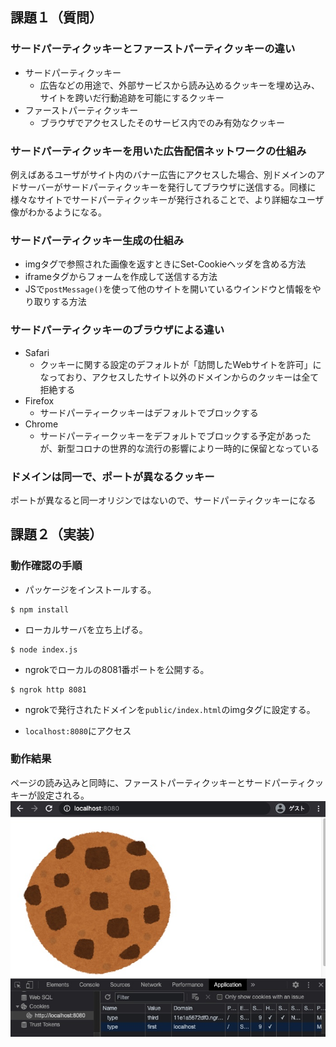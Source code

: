 ## 課題１（質問）
### サードパーティクッキーとファーストパーティクッキーの違い
- サードパーティクッキー
  - 広告などの用途で、外部サービスから読み込めるクッキーを埋め込み、サイトを跨いだ行動追跡を可能にするクッキー
- ファーストパーティクッキー
  - ブラウザでアクセスしたそのサービス内でのみ有効なクッキー

### サードパーティクッキーを用いた広告配信ネットワークの仕組み
例えばあるユーザがサイト内のバナー広告にアクセスした場合、別ドメインのアドサーバーがサードパーティクッキーを発行してブラウザに送信する。同様に様々なサイトでサードパーティクッキーが発行されることで、より詳細なユーザ像がわかるようになる。

### サードパーティクッキー生成の仕組み
- imgタグで参照された画像を返すときにSet-Cookieヘッダを含める方法
- iframeタグからフォームを作成して送信する方法
- JSで`postMessage()`を使って他のサイトを開いているウインドウと情報をやり取りする方法

### サードパーティクッキーのブラウザによる違い
- Safari
  - クッキーに関する設定のデフォルトが「訪問したWebサイトを許可」になっており、アクセスしたサイト以外のドメインからのクッキーは全て拒絶する
- Firefox
  - サードパーティークッキーはデフォルトでブロックする
- Chrome
  - サードパーティークッキーをデフォルトでブロックする予定があったが、新型コロナの世界的な流行の影響により一時的に保留となっている

### ドメインは同一で、ポートが異なるクッキー
ポートが異なると同一オリジンではないので、サードパーティクッキーになる

## 課題２（実装）
### 動作確認の手順
- パッケージをインストールする。
```shell
$ npm install
```
- ローカルサーバを立ち上げる。
```shell
$ node index.js
```

- ngrokでローカルの8081番ポートを公開する。
```shell
$ ngrok http 8081
```

- ngrokで発行されたドメインを`public/index.html`のimgタグに設定する。

- `localhost:8080`にアクセス

### 動作結果
ページの読み込みと同時に、ファーストパーティクッキーとサードパーティクッキーが設定される。
![](./first_and_third_party_cookie.jpg)
